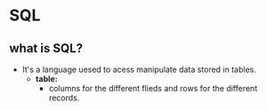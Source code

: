 # SQL
## what is SQL? 
- It's a language uesed to acess manipulate data stored in tables.
  - **table:**
    - columns for the different flieds and rows for the different records.
